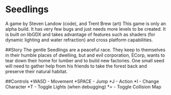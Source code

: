 # Seedlings
A game by Steven Landow (code), and Trent Brew (art)
This game is only an alpha build. It has very few bugs and
just needs more levels to be created. It is built on libGDX
and takes advantage of features such as shaders (for dynamic
lighting and water refraction) and cross platform capabilities. 

##Story
The gentle Seedlings are a peaceful race. They keep to
themselves in their humble places of dwelling, but
and evil corporation, ECorp, wants to tear down their
home for lumber and to build new factories. One small
seed will need to gather help from his friends to take
the forest back and preserve their natural habitat. 

##Controls
*WASD - Movement
*SPACE - Jump
*J - Action
*I - Change Character
*T - Toggle Lights (when debugging)
*= - Toggle Collision Map
